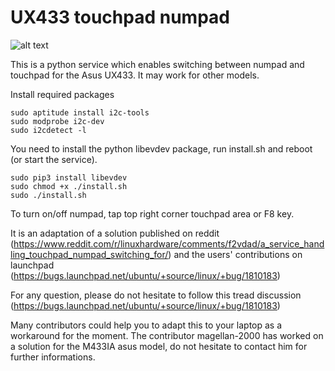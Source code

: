 # UX433 touchpad numpad

![alt text](https://github.com/mohamed-badaoui/ux433-touchpad-numpad/blob/main/Asus-ZenBook-UX433FA.jpg)

This is a python service which enables switching between numpad and touchpad for the Asus UX433.
It may work for other models.

Install required packages

```
sudo aptitude install i2c-tools
sudo modprobe i2c-dev
sudo i2cdetect -l
```

You need to install the python libevdev package, run install.sh and reboot (or start the service).

```
sudo pip3 install libevdev
sudo chmod +x ./install.sh
sudo ./install.sh
```
To turn on/off numpad, tap top right corner touchpad area or F8 key.

It is an adaptation of a solution published on reddit (https://www.reddit.com/r/linuxhardware/comments/f2vdad/a_service_handling_touchpad_numpad_switching_for/) and the users' contributions  on launchpad (https://bugs.launchpad.net/ubuntu/+source/linux/+bug/1810183)

For any question, please do not hesitate to follow this tread discussion
(https://bugs.launchpad.net/ubuntu/+source/linux/+bug/1810183)

Many contributors could help you to adapt this to your laptop as a workaround for the moment.
The contributor magellan-2000 has worked on a solution for the M433IA asus model, do not hesitate to contact him for further informations.

